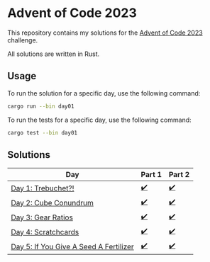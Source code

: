 # Advent of Code 2023

This repository contains my solutions for the [Advent of Code 2023](https://adventofcode.com/2023) challenge.

All solutions are written in Rust.

## Usage

To run the solution for a specific day, use the following command:

```bash
cargo run --bin day01
```

To run the tests for a specific day, use the following command:

```bash
cargo test --bin day01
```

## Solutions

| Day                                                                           | Part 1                                      | Part 2                                   |
| ----------------------------------------------------------------------------- | ------------------------------------------- | ---------------------------------------- |
| [Day 1: Trebuchet?!](https://adventofcode.com/2023/day/1)                     | [✔️](day01/src/main.rs)                     | [✔️](day01/src/main.rs)                  |
| [Day 2: Cube Conundrum](https://adventofcode.com/2023/day/2)                  | [✔️](day02/src/main.rs)                     | [✔️](day02/src/main.rs)                  |
| [Day 3: Gear Ratios](https://adventofcode.com/2023/day/3)                     | [✔️](day03/src/schematic.rs)                | [✔️](day03/src/schematic.rs)             |
| [Day 4: Scratchcards ](https://adventofcode.com/2023/day/4)                   | [✔️](day04/src/scratchcard.rs)              | [✔️](day04/src/scratchcard.rs)           |
| [Day 5: If You Give A Seed A Fertilizer](https://adventofcode.com/2023/day/5) | [✔️](day05/src/almanac_utils/almanac.rs.rs) | [✔️](day05/src/almanac_utils/almanac.rs) |
